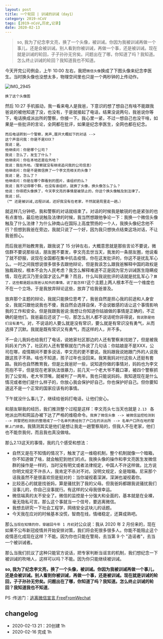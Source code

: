 ```yaml
---
layout: post
title: 一个轮回 | 训诫的训诫（day1）
category: 2019-nCoV
tags: [2019-nCoV,历史,记录]
date: 2020-02-13
--- 
```


> so, 我为了纪念李文亮，换了一个头像，被训诫。你因为我被训诫再做一个事儿，还是会被训诫。别人看到你被训诫，再做一个事，还是被训诫。现在就是训诫的轮回，子子孙孙无穷矣。问题出在了哪，你知道了吗？我知道。怎么终止训诫的轮回？我知道我也不知道。
 
今天开完公司例会，上午 10:00 左右，我把`微信头像`换成了下图头像来纪念李医生。当时换头像也没想太多，物理空间里也只是一个两秒钟的上传动作。

![IMG_2945](https://user-images.githubusercontent.com/60376607/74603047-2a45ac80-50ea-11ea-93c8-25266fb6a6e7.JPG)

`换了这个头像图`

然后 10:27 手机振动，我一看来电人是我爸，下意识的想了想自己有啥不能跟我爸说的被他知道了没，也没有，于是就接起了电话，结果没说两句，我爸说你等下，电话换成派出所的警察，你接一下。我心里一紧，不过一想自己也没干啥，如果是一些批评的言论，全网都在批评，如果是纪念李医生，全网也都在纪念。


```
而后电话转到一个警察，男声,展开大概如下的对话 -->
这个声音问我：你是不是XXX？
我说：是。
他继续问：你是哪个公司？
我说：怎么了，发生了什么？
他继续问：你在本地还是在外地？
我说：我在外地。（警察就没有继续追问我的公司信息）
他继续问：你是不是微信换了一个李文亮相关的头像？
我说：是，怎么了？
他继续问：你是在哪个群看到的图片，谁组织的么？
我说：我不记得哪个群，也没有谁组织，就换了头像，换头像怎么了么？
他说：你得把头像换了，今天李文亮的事情是被禁止的，你这个换头像触及到法律了。
我说：好。
（艹 还是被训诫,远程训诫，还好我没有在老家，不然就是局里走一趟。）
```

就这样几分钟吧，我和警察的对话就结束了。对话的时候我是敏锐的也是紧张的也有点害怕，最后他说触及法律的时候，我当然想跟他争论一下：我换一个微信头像触及了什么法律？为什么钟南山在国际上高度赞扬的一个人，我换头像纪念他不行？但想到我爸在旁边，我就只说了一个好，因为我只想快点结束这场对话，不让我爸担心。

而后我爸开始教育我，跟我说了 15 分钟左右，大概意思就是那些言论不要说，微信群不要说那些话，朋友圈不要发，李文亮去世当天，我发的一条朋友圈，他说看了就不舒服，说现在全国都在集中抗击疫情，你在这发批评的，你这不是扰乱军心么。一时之间我想说很多很多去跟他辩论，但是我该怎么跟我爸解释中国的政权是独裁政权，根本不会为人民考虑？我怎么解释难道不正是因为官方训诫医生隐瞒疫情，现在武汉乃至全国才这么严重？而且，什么叫我说批评的话就是扰乱军心？`算了，这些都是超出我爸认知外的事情，说了能怎样?`这个主题上两人根本不在一个维度也不在一个立场，于是我放弃辩论这些，放弃了给我爸普及。

放弃那个主题的辩论，我就只能换位思考了，我爸自然是担心我的前途和人身安全，我就只跟他说我也不傻，我自然会选择自保，不会说敏感的话让这个事情影响我的工作和安全。但是我跟我爸说:我想让你知道你姑娘做的事情是正确的，不正确的是他们。我爸最后还说了一句，那怎么别人都不说话呢你非得说，`我说那是他们没有勇气`。对，不说话的人要么就是没有常识，要么就是有常识没有勇气，从而选择了沉默。我就是既有常识又有勇气，而这样的人，并不多。

不一会儿我妈也给我打了电话，说她家社区那边的人还有警察来找她了，但是被我妈妈关门外了，社区的人还有警察就在门外说了几句话：你姑娘是不是XXX，公司在哪，疫情期间不要多说话，李文亮的更不要说。我妈跟我说她跟门外的人说我跟这孩子不熟，啥也不知道，孩子过年也没回来。我笑我妈对付这些人还挺有套路。我妈也自然教育我，但是比我爸好一些，说知道你做的事情对，妈妈也为李文亮抱不平，但是现在老家执法很暴力，前几天一个老大爷不戴口罩，被四个警察抓到了公安局，老大爷顶嘴，就被判了一两年。我也只能说妈妈，我知道现在是什么情况或者他们是什么样子的，你放心我会保护好自己，你也保护好自己。但你要知道这不是一个正常的国家应该有的事情。

下午就没什么事儿了，继续给爸妈打电话，让他们安心。

和朋友聊我的经历，我们推测整个过程是这样：李文亮头七当天也就是  `2.13 ` 各地派出所和网监办被下达了严格的维稳命令。`我换了微信头像 --> 被微信监控检测到 --> 网警把检测到的整理成了一个名单列表给到了户口在的派出所 --> 名单户口所在地的警察上门排查`。我猜测其实是他们是想让我走一趟警察局的，但我人不在老家，他们也不能奈我何，而且我也真没做啥。

那么2.13这天的事情，我的几个感受和想法：
- 自然又是在不知情的情况下，触发了这一维稳机制，整个机制就像一个暗箱，你不知道做了啥，就会触犯到他们的点。我换头像的操作和李文亮医生发微信群的操作是一样的，当时没有明文或者法律规定，中国人不许这样做。比方说你明文规定不许杀人，我肯定不杀对不对。没明文规定，全是暗箱。尼采那个话我虽然不是很喜欢但是挺对的：当你凝视着深渊，深渊也凝视着你。
- 比较恶心的就是找爸妈，算是骚扰到了我的父母。但我爸妈都跟我说骚扰我们没事儿的，你自己没事就行。有这样的父母我很幸运。
- 微信端真的太不安全了。微信的监控是十分强大和全面的，基本就是在全裸，毫无隐私可言。那么这个事就当一个信号，要逃离微信。
- 我想去研究一下社会工程学，网络安全这块儿的话题。
- 今天我在应对的时候基本没慌，智商在线，情绪稳定，还算成熟吧。

那么`当现在知情的你，穿越回今年 1 月初`对公众说：我从 2020 年 2 月份来的，现在如果不公布新冠疫情并开始安排对策，我们将会死很多很多人。你能不能阻止这个疫情恶化成现在这样？不能。因为你也只能在警局，去当第 9 个 "造谣者"，去当一个被训诫者。

那么当我们抗议了这种只能官方说话，把专家判断当谣言的机制，我们想纪念一下被训诫的吹哨人，这样可以吗？不能。因为你只能继续被训诫。

**so, 我为了纪念李文亮，换了一个头像，被训诫。你因为我被训诫再做一个事儿，还是会被训诫。别人看到你被训诫，再做一个事，还是被训诫。现在就是训诫的轮回，子子孙孙无穷矣。问题出在了哪，你知道了吗？我知道。怎么终止训诫的轮回？我知道我也不知道**。

PS :传送门：[逃离微信宣言 FreeFromWechat](https://matters.news/@freefromwechat/%E9%80%83%E7%A6%BB%E5%BE%AE%E4%BF%A1%E5%AE%A3%E8%A8%80-free-from-wechat-manifesto-bafyreib7535kdob62z6j7dlfjsl5or2doduvuqpgd7xdji2hzncfrvdws4)

## changelog
- 2020-02-13 21：20创建 1h 
- 2020-02-16 完成 1h
